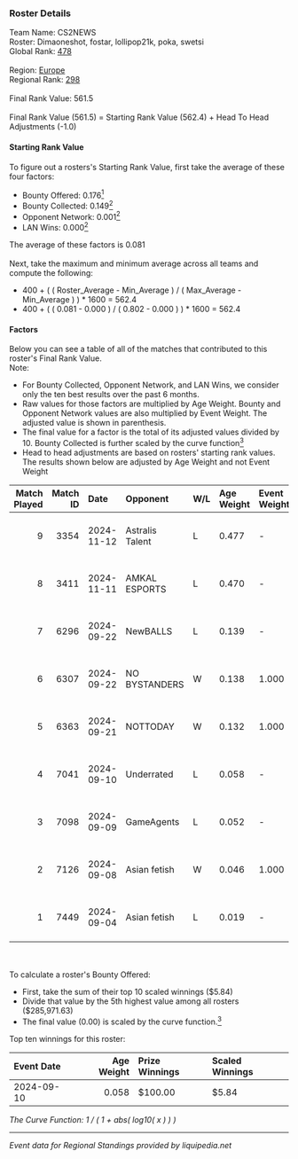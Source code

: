 ### Roster Details<br />
Team Name: CS2NEWS<br />
Roster: Dimaoneshot, fostar, lollipop21k, poka, swetsi<br />
Global Rank: [478](../../standings_global_2025_02_28.md)<br />
<br />
Region: [Europe]( ../../standings_europe_2025_02_28.md)<br />
Regional Rank: [298]( ../../standings_europe_2025_02_28.md)<br />
<br />
Final Rank Value:  561.5<br />
<br />
Final Rank Value (561.5) = Starting Rank Value (562.4) + Head To Head Adjustments (-1.0)<br />

#### Starting Rank Value<br />
To figure out a rosters's Starting Rank Value, first take the average of these four factors:<br />
- Bounty Offered: 0.176[<sup>1</sup>](#table2)
- Bounty Collected: 0.149[<sup>2</sup>](#table1)
- Opponent Network: 0.001[<sup>2</sup>](#table1)
- LAN Wins: 0.000[<sup>2</sup>](#table1)

The average of these factors is 0.081<br />
<br />
Next, take the maximum and minimum average across all teams and compute the following:<br />
- 400 + ( ( Roster_Average - Min_Average ) / ( Max_Average - Min_Average ) ) * 1600 = 562.4
- 400 + ( ( 0.081 - 0.000 ) / ( 0.802 - 0.000 ) ) * 1600 = 562.4


#### Factors<br />
Below you can see a table of all of the matches that contributed to this roster's Final Rank Value.<br />
Note:<br />

- For Bounty Collected, Opponent Network, and LAN Wins, we consider only the ten best results over the past 6 months.
- Raw values for those factors are multiplied by Age Weight. Bounty and Opponent Network values are also multiplied by Event Weight. The adjusted value is shown in parenthesis.
- The final value for a factor is the total of its adjusted values divided by 10. Bounty Collected is further scaled by the curve function[<sup>3</sup>](#curveFunction)
- Head to head adjustments are based on rosters' starting rank values. The results shown below are adjusted by Age Weight and not Event Weight
<span id="table1"></span><br />


| Match Played | Match ID | Date       | Opponent        | W/L | Age Weight | Event Weight | Bounty Collected | Opponent Network | LAN Wins  | H2H Adj. | Roster                                         |
| -: | -: | :- | :- | :- | :- | :- | :- | :- | :- | -: | :- |
|            9 |     3354 | 2024-11-12 | Astralis Talent | L   | 0.477      | -            | -                | -                | -         |    -1.85 | Dimaoneshot, fostar, lollipop21k, poka, swetsi |
|            8 |     3411 | 2024-11-11 | AMKAL ESPORTS   | L   | 0.470      | -            | -                | -                | -         |    -1.12 | Dimaoneshot, fostar, lollipop21k, poka, swetsi |
|            7 |     6296 | 2024-09-22 | NewBALLS        | L   | 0.139      | -            | -                | -                | -         |    -1.44 | Dimaoneshot, fostar, lollipop21k, poka, tr3vl  |
|            6 |     6307 | 2024-09-22 | NO BYSTANDERS   | W   | 0.138      | 1.000        | 0.000 (0.000)    | 0.020 (0.003)    | 0 (0.000) |     1.91 | Dimaoneshot, fostar, lollipop21k, poka, tr3vl  |
|            5 |     6363 | 2024-09-21 | NOTTODAY        | W   | 0.132      | 1.000        | 0.000 (0.000)    | 0.064 (0.008)    | 0 (0.000) |     2.50 | Dimaoneshot, fostar, lollipop21k, poka, tr3vl  |
|            4 |     7041 | 2024-09-10 | Underrated      | L   | 0.058      | -            | -                | -                | -         |    -0.52 | fostar, lollipop21k, poka, tr3vl, Vopsick      |
|            3 |     7098 | 2024-09-09 | GameAgents      | L   | 0.052      | -            | -                | -                | -         |    -0.65 | fostar, lollipop21k, poka, tr3vl, Vopsick      |
|            2 |     7126 | 2024-09-08 | Asian fetish    | W   | 0.046      | 1.000        | 0.000 (0.000)    | 0.004 (0.000)    | 0 (0.000) |     0.57 | fostar, lollipop21k, poka, tr3vl, Vopsick      |
|            1 |     7449 | 2024-09-04 | Asian fetish    | L   | 0.019      | -            | -                | -                | -         |    -0.37 | cryths, fostar, lollipop21k, poka, tr3vl       |

<br />
<span id="table2"></span><br />
To calculate a roster's Bounty Offered:<br />

- First, take the sum of their top 10 scaled winnings ($5.84)
- Divide that value by the 5th highest value among all rosters ($285,971.63)
- The final value (0.00) is scaled by the curve function.[<sup>3</sup>](#curveFunction)

Top ten winnings for this roster:<br />

| Event Date | Age Weight | Prize Winnings | Scaled Winnings |
| :- | -: | :- | :- |
| 2024-09-10 |      0.058 | $100.00        | $5.84           |


<span id="curveFunction"></span>_The Curve Function: 1 / ( 1 + abs( log10( x ) ) )_<br />

---
_Event data for Regional Standings provided by liquipedia.net_<br />
